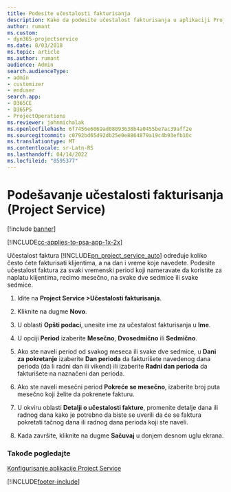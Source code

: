 ```yaml
---
title: Podesite učestalosti fakturisanja
description: Kako da podesite učestalost fakturisanja u aplikaciji Project Service
author: rumant
ms.custom:
- dyn365-projectservice
ms.date: 8/03/2018
ms.topic: article
ms.author: rumant
audience: Admin
search.audienceType:
- admin
- customizer
- enduser
search.app:
- D365CE
- D365PS
- ProjectOperations
ms.reviewer: johnmichalak
ms.openlocfilehash: 6f7456e6069ad08093638b4a0455be7ac39aff2e
ms.sourcegitcommit: c0792bd65d92db25e0e8864879a19c4b93efb10c
ms.translationtype: MT
ms.contentlocale: sr-Latn-RS
ms.lasthandoff: 04/14/2022
ms.locfileid: "8595377"
---
```

# <a name="set-up-invoice-frequencies-project-service"></a>Podešavanje učestalosti fakturisanja (Project Service)

[!include [banner](../includes/psa-now-project-operations.md)]

[!INCLUDE[cc-applies-to-psa-app-1x-2x](../includes/cc-applies-to-psa-app-1x-2x.md)]

Učestalost faktura [!INCLUDE[pn_project_service_auto](../includes/pn-project-service-auto.md)] određuje koliko često ćete fakturisati klijentima, a na dan i vreme koje navedete. Podesite učestalost faktura za svaki vremenski period koji nameravate da koristite za naplatu klijentima, recimo mesečno, na svake dve sedmice ili svake sedmice.  
  
1.  Idite na **Project Service >Učestalosti fakturisanja**.  
  
2.  Kliknite na dugme **Novo**.  
  
3.  U oblasti **Opšti podaci**, unesite ime za učestalost fakturisanja u **Ime**.  
  
4.  U opciji **Period** izaberite **Mesečno**, **Dvosedmično** ili **Sedmično**.  
  
5.  Ako ste naveli period od svakog meseca ili svake dve sedmice, u **Dani za pokretanje** izaberite **Dan perioda** da fakturišete navedenog dana perioda (da li radni dan ili vikend) ili izaberite **Radni dan perioda** da fakturišete na naznačeni dan perioda.  
  
6.  Ako ste naveli mesečni period **Pokreće se mesečno**, izaberite broj puta mesečno koji želite da pokrenete fakturu.  
  
7.  U okviru oblasti **Detalji o učestalosti fakture**, promenite detalje dana ili radnog dana kako je potrebno da biste se uverili da će se faktura pokretati tačnog dana ili radnog dana perioda koji ste naveli.  
  
8.  Kada završite, kliknite na dugme **Sačuvaj** u donjem desnom uglu ekrana.  
  
### <a name="see-also"></a>Takođe pogledajte  
 [Konfigurisanje aplikacije Project Service](../psa/configure.md)


[!INCLUDE[footer-include](../includes/footer-banner.md)]
